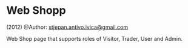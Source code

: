 Web Shopp
=======
(2012)
@Author: stjepan.antivo.ivica@gmail.com

Web Shop page that supports roles of Visitor, Trader, User and Admin.

